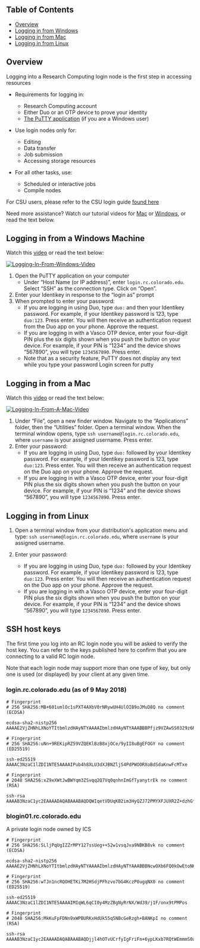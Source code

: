 ## Table of Contents

- [Overview](#overview)
- [Logging in from Windows](#logging-in-from-a-windows-machine)
- [Logging in from Mac](#logging-in-from-a-mac)
- [Logging in from Linux](#logging-in-from-linux)

## Overview

Logging into a Research Computing login node is the first step in accessing resources  

- Requirements for logging in:
    + Research Computing account
    + Either Duo or an OTP device to prove your identity
    + [The PuTTY application](https://www.putty.org/) (if you are a Windows user)  

- Use login nodes only for:
    + Editing
    + Data transfer
    + Job submission
    + Accessing storage resources  

- For all other tasks, use:
    + Scheduled or interactive jobs
    + Compile nodes  

For CSU users, please refer to the CSU login guide [found here](https://www.acns.colostate.edu/hpc/#remote-login)

Need more assistance? Watch our tutorial videos for [Mac](https://www.youtube.com/watch?v=2Mnr840YdiE) or [Windows](https://youtu.be/aUVdIShW7W4), or read the text below.

## Logging in from a Windows Machine

Watch this [video](https://youtu.be/aUVdIShW7W4) or read the text below:

[![Logging-In-From-Windows-Video](https://raw.githubusercontent.com/ResearchComputing/Research-Computing-User-Tutorials/master/Logging-in/Logging-In-Windows.jpg)](https://youtu.be/aUVdIShW7W4)

1. Open the PuTTY application on your computer
    * Under “Host Name (or IP address)”, enter `login.rc.colorado.edu`. Select “SSH” as the connection type. Click on “Open”.
2. Enter your Identikey in response to the “login as” prompt
3. When prompted to enter your password:
    * If you are logging in using Duo, type `duo:` and then your Identikey password. For example, if your Identikey password is 123, type `duo:123`. Press enter. You will then receive an authentication request from the Duo app on your phone. Approve the request.
    * If you are logging in with a Vasco OTP device, enter your four-digit PIN plus the six digits shown when you push the button on your device. For example, if your PIN is “1234” and the device shows “567890”, you will type `1234567890`. Press enter.
    * Note that as a security feature, PuTTY does not display any text while you type your password
Login screen for putty
<!--
![Logging-in-example-screen](https://raw.githubusercontent.com/ResearchComputing/Research-Computing-User-Tutorials/master/Logging-in/Logging-In-Pic1.png)
-->

## Logging in from a Mac

Watch this [video](https://www.youtube.com/watch?v=2Mnr840YdiE) or read the text below:

[![Logging-In-From-A-Mac-Video](https://raw.githubusercontent.com/ResearchComputing/Research-Computing-User-Tutorials/master/Logging-in/Logging-In-Mac-Vid.jpg)](https://www.youtube.com/watch?v=2Mnr840YdiE)

1. Under “File”, open a new finder window. Navigate to the “Applications” folder, then the “Utilities” folder. Open a terminal window. When the terminal window opens, type `ssh username@login.rc.colorado.edu`, where `username` is your assigned username. Press enter.
2. Enter your password:
    * If you are logging in using Duo, type `duo:` followed by your Identikey password. For example, if your Identikey password is 123, type `duo:123`. Press enter. You will then receive an authentication request on the Duo app on your phone. Approve the request.
    * If you are logging in with a Vasco OTP device, enter your four-digit PIN plus the six digits shown when you push the button on your device. For example, if your PIN is “1234” and the device shows “567890”, you will type `1234567890`. Press enter.

## Logging in from Linux

1. Open a terminal window from your distribution's application menu and type: `ssh username@login.rc.colorado.edu`, where `username` is your assigned username.

2. Enter your password:
    * If you are logging in using Duo, type `duo:` followed by your Identikey password. For example, if your Identikey password is 123, type `duo:123`. Press enter. You will then receive an authentication request on the Duo app on your phone. Approve the request.
    * If you are logging in with a Vasco OTP device, enter your four-digit PIN plus the six digits shown when you push the button on your device. For example, if your PIN is “1234” and the device shows “567890”, you will type `1234567890`. Press enter.

## SSH host keys

The first time you log into an RC login node you will be asked to verify the host key. You can refer to the keys published here to confirm that you are connecting to a valid RC login node.

Note that each login node may support more than one type of key, but only one is used (or displayed) by your client at any given time.

### login.rc.colorado.edu (as of 9 May 2018)

```
# Fingerprint
# 256 SHA256:MB+601umlOc1sPXT4AXbV0rNRywUH4UlOIB9oJMuD8Q no comment (ECDSA)

ecdsa-sha2-nistp256 AAAAE2VjZHNhLXNoYTItbmlzdHAyNTYAAAAIbmlzdHAyNTYAAABBBPfjz9VZAwSS0329z6RNZQDNrN3vU1YcthmBRqQAgxmDxBVPJzhazEzKqigoWuuQDHNzfm+05xTOYAmcnL3V7tc=
```

```
# Fingerprint
# 256 SHA256:uNn+9REKipRZ59VZQEKlBzB8xjOCe/9yII8uBgEFOGY no comment (ED25519)

ssh-ed25519 AAAAC3NzaC1lZDI1NTE5AAAAIPub4h8XLU3dXJBNZljS4PdPWOORXoBdSdaKnwFcMTxe
```

```
# Fingerprint
# 2048 SHA256:xZ9xXWtJwBWYqm3ZSvqq2Q7Vq0qnhnImGfTyanytrEk no comment (RSA)

ssh-rsa AAAAB3NzaC1yc2EAAAADAQABAAABAQDQWIqetVDUqKB2im3HyQZJ72PMYXFJUXR2Z+dzhGfOERABAV6m0fKcVcPrBjX9SYR4QYbxR+Yu2bIDDxpK+PZs2sAy/LU4po9mZUN8VAWBE0rwgcEvKfbQriwyhkdqdjEEzbEN5FTx05iYMN2o2vpshmi3dUpHaKMZPI0bhQKmwjM3bf77gpxXWNANsGIag0SdX4bmiWYQhR+CnzUJUis9DVOpVNfN+Jtw4IgnuJedehkZi/z/v7JKvV26jIxXmdq6+VkRCpoVnL3pJkoU5e4vaSc4V5kvgfI9G4tj6BEDGsRgHXAcZXk+hLtNp2nj2VsSocWcOVkn85obSfnVwV/f
```

### blogin01.rc.colorado.edu

A private login node owned by ICS

```
# Fingerprint
# 256 SHA256:SLljPqUgIZZrMPY127ssUeg++52w1vsqJva9NBKB8vk no comment (ECDSA)

ecdsa-sha2-nistp256 AAAAE2VjZHNhLXNoYTItbmlzdHAyNTYAAAAIbmlzdHAyNTYAAABBBNcwOXb6FQ0kOwEtoNHqYur2xc3t+DwidHJbzRBasCqp8+YE/GSr2SGgtI4JkJ40ptAPjkdj+Qq9BRdu4ZExVdE=
```

```
# Fingerprint
# 256 SHA256:wTJn1ncRQOHETKi7M2HSdjPFhzvo7bG4KczP0ugqNX0 no comment (ED25519)

ssh-ed25519 AAAAC3NzaC1lZDI1NTE5AAAAIMIqWL6qCI0y4MzZBgNyRrNX/Wd39/j1F/onx9tPMPos
```

```
# Fingerprint
# 2048 SHA256:MkKuFpFDNn9xWPBURKxHdUk55q5NBcGeRzgh+BANKpI no comment (RSA)

ssh-rsa AAAAB3NzaC1yc2EAAAADAQABAAABAQDjjl4hOTvUCrfyIgFriFn+6ypLKxb7RQtWEmmmS0a8+icnocCiaZLpiS6lC7sMy7NYly6P6jnasTZvYUZ+6hcIm61YyOSDCCsMZCU+LQb66LIUPttz7ZF12KMgC/DDBAE8xj48hRmp9iZjFnYCEQi9eb4y1IN3VJz1k7nDfLa/Ae3DRBorGZVSKCoeBXfzjpTutCZwgoNUSHQUnZlLnwdut4WH9qq7GtnKRnstVJt+i72vOxLCFSuCgskCjBr5KP/aCEiXT5l93R01hceENIzKqN4zm0MhzULef6KXS7aZZDKb/zklOGUtxcHgdrQ9IeEQIESvn385yZU6IZIM+Hsb
```
